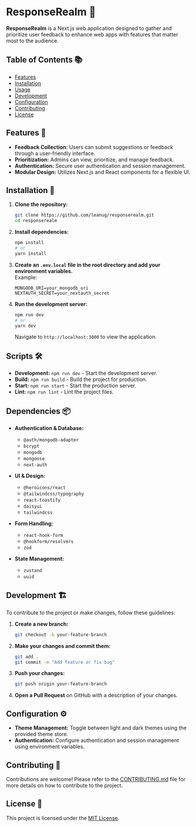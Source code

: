 # ResponseRealm 🚀

**ResponseRealm** is a Next.js web application designed to gather and prioritize user feedback to enhance web apps with features that matter most to the audience.

## Table of Contents 📚

- [Features](#features)
- [Installation](#installation)
- [Usage](#usage)
- [Development](#development)
- [Configuration](#configuration)
- [Contributing](#contributing)
- [License](#license)

## Features 🌟

- **Feedback Collection:** Users can submit suggestions or feedback through a user-friendly interface.
- **Prioritization:** Admins can view, prioritize, and manage feedback.
- **Authentication:** Secure user authentication and session management.
- **Modular Design:** Utilizes Next.js and React components for a flexible UI.

## Installation 🔧

1. **Clone the repository:**
   ```bash
   git clone https://github.com/leanug/responserealm.git
   cd responserealm
   ```

2. **Install dependencies:**
   ```bash
   npm install
   # or
   yarn install
   ```

3. **Create an `.env.local` file in the root directory and add your environment variables.**  
   Example:
   ```plaintext
   MONGODB_URI=your_mongodb_uri
   NEXTAUTH_SECRET=your_nextauth_secret
   ```

4. **Run the development server:**
   ```bash
   npm run dev
   # or
   yarn dev
   ```

   Navigate to `http://localhost:3000` to view the application.

## Scripts 🛠️

- **Development:** `npm run dev` - Start the development server.
- **Build:** `npm run build` - Build the project for production.
- **Start:** `npm run start` - Start the production server.
- **Lint:** `npm run lint` - Lint the project files.

## Dependencies 📦

- **Authentication & Database:**
  - `@auth/mongodb-adapter`
  - `bcrypt`
  - `mongodb`
  - `mongoose`
  - `next-auth`

- **UI & Design:**
  - `@heroicons/react`
  - `@tailwindcss/typography`
  - `react-toastify`
  - `daisyui`
  - `tailwindcss`

- **Form Handling:**
  - `react-hook-form`
  - `@hookform/resolvers`
  - `zod`

- **State Management:**
  - `zustand`
  - `uuid`

## Development 🏗️

To contribute to the project or make changes, follow these guidelines:

1. **Create a new branch:**
   ```bash
   git checkout -b your-feature-branch
   ```

2. **Make your changes and commit them:**
   ```bash
   git add .
   git commit -m "Add feature or fix bug"
   ```

3. **Push your changes:**
   ```bash
   git push origin your-feature-branch
   ```

4. **Open a Pull Request** on GitHub with a description of your changes.

## Configuration ⚙️

- **Theme Management:** Toggle between light and dark themes using the provided theme store.
- **Authentication:** Configure authentication and session management using environment variables.

## Contributing 🤝

Contributions are welcome! Please refer to the [CONTRIBUTING.md](CONTRIBUTING.md) file for more details on how to contribute to the project.

## License 📝

This project is licensed under the [MIT License](LICENSE).
